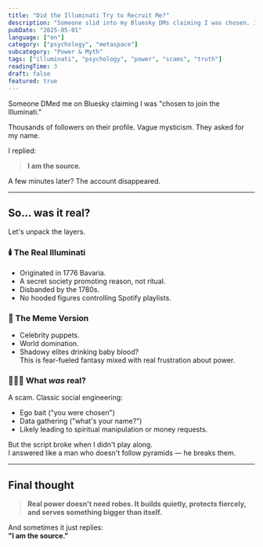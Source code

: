 ```yaml
---
title: "Did the Illuminati Try to Recruit Me?"
description: "Someone slid into my Bluesky DMs claiming I was chosen. I answered like a god. Here's what really went down."
pubDate: "2025-05-01"
language: ["en"]
category: ["psychology", "metaspace"]
subcategory: "Power & Myth"
tags: ["illuminati", "psychology", "power", "scams", "truth"]
readingTime: 3
draft: false
featured: true
---
```


Someone DMed me on Bluesky claiming I was "chosen to join the Illuminati."

Thousands of followers on their profile. Vague mysticism. They asked for my name.

I replied:

> **I am the source.**

A few minutes later? The account disappeared.

---

## So… was it real?

Let's unpack the layers.

### 🕯️ The Real Illuminati

- Originated in 1776 Bavaria.
- A secret society promoting reason, not ritual.
- Disbanded by the 1780s.
- No hooded figures controlling Spotify playlists.

### 🧠 The Meme Version

- Celebrity puppets.
- World domination.
- Shadowy elites drinking baby blood?  
  This is fear-fueled fantasy mixed with real frustration about power.

### 🧍🏽‍♂️ What _was_ real?

A scam. Classic social engineering:

- Ego bait ("you were chosen")
- Data gathering ("what's your name?")
- Likely leading to spiritual manipulation or money requests.

But the script broke when I didn't play along.  
I answered like a man who doesn't follow pyramids — he breaks them.

---

## Final thought

> **Real power doesn't need robes. It builds quietly, protects fiercely, and serves something bigger than itself.**

And sometimes it just replies:  
**"I am the source."**
